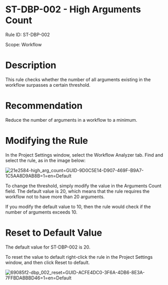 ﻿# ST-DBP-002 - High Arguments Count

Rule ID: ST-DBP-002

Scope: Workflow

# Description

This rule checks whether the number of all arguments existing in the workflow surpasses a certain threshold.

# Recommendation

Reduce the number of arguments in a workflow to a minimum.

# Modifying the Rule

In the Project Settings window, select the Workflow Analyzer tab. Find and select the rule, as in the image below:

![21e2584-high_arg_count=GUID-9D0C5E14-D907-469F-B9A7-1C5AA8D9AB8B=1=en=Default](/images/21e2584-high_arg_count=GUID-9D0C5E14-D907-469F-B9A7-1C5AA8D9AB8B=1=en=Default.png)

To change the threshold, simply modify the value in the Arguments Count field. The default value is 20, which means that the rule requires the workflow not to have more than 20 arguments.

If you modify the default value to 10, then the rule would check if the number of arguments exceeds 10.

# Reset to Default Value

The default value for ST-DBP-002 is 20.

To reset the value to default right-click the rule in the Project Settings window, and then click Reset to default.

![69085f2-dbp_002_reset=GUID-ACFE4DC0-3F6A-4DB6-8E3A-7FFBDABBBD46=1=en=Default](/images/69085f2-dbp_002_reset=GUID-ACFE4DC0-3F6A-4DB6-8E3A-7FFBDABBBD46=1=en=Default.png)
